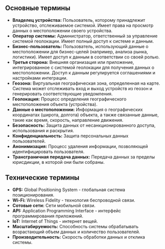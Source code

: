 
## Основные термины
* **Владелец устройства:** Пользователь, которому принадлежит устройство,  отслеживаемое системой.  Имеет  права  на  просмотр  данных  о  местоположении  своего  устройства.
* **Оператор системы:**  Администратор,  ответственный  за  управление  системой  геолокации.  Имеет  полный  доступ  к  системе  и  данным.
* **Бизнес-пользователь:**  Пользователь,  использующий  данные  о  местоположении  для  бизнес-целей  (например,  анализа  рынка,  логистики).  Имеет  доступ  к  данным  в  соответствии  со  своей  ролью.
* **Третья сторона:** Внешняя организация или приложение,  интегрированное  с  системой  геолокации  для  получения  данных  о  местоположении.  Доступ  к  данным  регулируется  соглашениями  и  настройками  интеграции.
* **Геозона:** Виртуальная  географическая  зона,  определенная  на  карте.  Система  может  отслеживать  вход  и  выход  устройств  из  геозон  и  генерировать  соответствующие  уведомления.
* **Геолокация:** Процесс определения географического местоположения объекта (устройства).
* **Данные о местоположении:** Информация о географических координатах (широта, долгота) объекта,  а также  связанные  данные,  такие  как  время,  скорость,  направление  движения.
* **Безопасность:** Защита данных от несанкционированного доступа, использования и раскрытия.
* **Конфиденциальность:** Защита персональных данных пользователей.
* **Анонимизация:** Процесс удаления информации, позволяющей идентифицировать пользователя.
* **Трансграничная передача данных:** Передача данных за пределы юрисдикции, в которой они были собраны.
## Технические термины
* **GPS:** Global Positioning System - глобальная система позиционирования.
* **Wi-Fi:** Wireless Fidelity - технология беспроводной связи.
* **Сотовые сети:** Сети мобильной связи.
* **API:** Application Programming Interface - интерфейс программирования приложений.
* **IoT:** Internet of Things - интернет вещей.
* **Масштабируемость:** Способность системы обрабатывать возрастающий объем данных и количество пользователей.
* **Производительность:** Скорость обработки данных и отклика системы.
